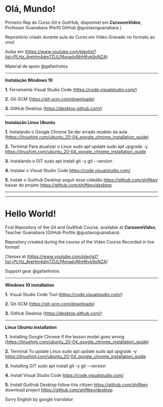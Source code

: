 # Olá, Mundo!
Primeiro Rep do Curso Git e GuitHub, disponível em _**CursoemVideo**_, Professor Guanabara (Perfil GitHub @gustavoguanabara ).

Repositório criado durante aula do Curso em Vídeo Gravado no formato ao vivo!

Aulas em (https://www.youtube.com/playlist?list=PLHz_AreHm4dm7ZULPAmadvNhH6vk9oNZA)

Material de apoio @gafanhotos

***
**Instalação Windows 10**

**1.** Ferramenta Visual Studio Code (https://code.visualstudio.com/)

**2.** Git-SCM (https://git-scm.com/downloads)

**3.** GitHub Desktop (https://desktop.github.com/)

***
**Instalação Linux Ubuntu**

**1.** Instalando o Google Chrome
Se der errado modelo da aula (https://linuxhint.com/ubuntu_20-04_google_chrome_installation_guide)


**2.** Terminal Para atualizar o Linux
sudo apt update
sudo apt upgrade -y
https://linuxhint.com/ubuntu_20-04_google_chrome_installation_guide

**3.** Instalando o GIT
sudo apt install git -y
git --version

**4.** Instalar o Visual Studio Code
https://code.visualstudio.com/

**5.** Instalr o Guithub Desktop
seguir esse cidadão https://github.com/shiftkey
baixar do projeto https://github.com/shiftkey/desktop


***
***


# Hello World!
First Repository of the Git and GuitHub Course, available at _**CursoemVideo**_, Teacher Guanabara (GitHub Profile @gustavoguanabara).

Repository created during the course of the Video Course Recorded in live format!

Classes at (https://www.youtube.com/playlist?list=PLHz_AreHm4dm7ZULPAmadvNhH6vk9oNZA)

Support gear @gafanhotos

***
**Windows 10 installation**

**1.** Visual Studio Code Tool (https://code.visualstudio.com/)

**2.** Git-SCM (https://git-scm.com/downloads)

**3.** GitHub Desktop (https://desktop.github.com/)

***
**Linux Ubuntu installation**

**1.** Installing Google Chrome
If the lesson model goes wrong (https://linuxhint.com/ubuntu_20-04_google_chrome_installation_guide)


**2.** Terminal To update Linux
sudo apt update
sudo apt upgrade -y
https://linuxhint.com/ubuntu_20-04_google_chrome_installation_guide

**3.** Installing GIT
sudo apt install git -y
git --version

**4.** Install Visual Studio Code
https://code.visualstudio.com/

**5.** Install Guithub Desktop
follow this citizen https://github.com/shiftkey
download project https://github.com/shiftkey/desktop

Sorry English by google translator
